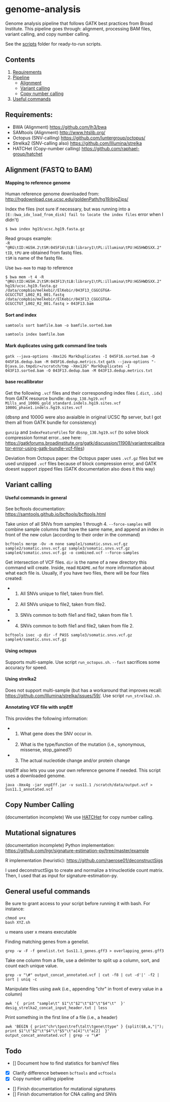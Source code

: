 # genome-analysis
Genome analysis pipeline that follows GATK best practices from Broad Institute. This pipeline goes through: alignment, processing BAM files, variant calling, and copy number calling. 

See the [scripts](https://github.com/programmingprincess/genome-analysis/tree/master/scripts) folder for ready-to-run scripts. 

## Contents ## 
1. [Requirements](#requirments)
2. [Pipeline](https://github.com/programmingprincess/genome-analysis/tree/master/scripts)
    - [Alignment](#alignment)
    - [Variant calling](#variantcalling)
    - [Copy number calling](#copynumbercalling)
3. [Useful commands](#commands)

## Requirements: 
<a name="requirments"></a>
* BWA (Alignment) https://github.com/lh3/bwa
* SAMtools (Alignment) http://www.htslib.org/
* Octopus (SNV-calling) https://github.com/luntergroup/octopus/
* Strelka2 (SNV-calling also) https://github.com/Illumina/strelka
* HATCHet (Copy-number calling) https://github.com/raphael-group/hatchet


## Alignment (FASTQ to BAM)
<a name="alignment"></a>
#### Mapping to reference genome 

Human reference genome downloaded from:
http://hgdownload.cse.ucsc.edu/goldenPath/hg19/bigZips/

Index the files (not sure if necessary, but was running into a `[E::bwa_idx_load_from_disk] fail to locate the index files` error when I didn't)

`$ bwa index hg19/ucsc.hg19.fasta.gz` 

Read groups example:  
`-R "@RG\tID:HG5H.2\tSM:045F16\tLB:library1\tPL:illumina\tPU:HG5HWDSXX.2"`  
`tID`, `tPU` are obtained from fastq files.   
`tSM` is name of the fastq file. 


Use `bwa-mem` to map to reference  

`$ bwa mem -t 4 -R "@RG\tID:HG5H.2\tSM:043F13\tLB:library1\tPL:illumina\tPU:HG5HWDSXX.2" hg19/ucsc.hg19.fasta.gz /data/compbio/melkebir/ElKebir/043F13_CGGCGTGA-GCGCCTGT_L002_R1_001.fastq /data/compbio/melkebir/ElKebir/043F13_CGGCGTGA-GCGCCTGT_L002_R2_001.fastq > 043F13.bam`

#### Sort and index 

`samtools sort bamfile.bam -o bamfile.sorted.bam`

`samtools index bamfile.bam` 

#### Mark duplicates using gatk command line tools

`gatk --java-options -Xmx12G MarkDuplicates -I 045F16.sorted.bam -O 045F16.dedup.bam -M 045F16.dedup.metrics.txt`
`gatk --java-options "-Djava.io.tmpdir=/scratch/tmp -Xmx12G" MarkDuplicates -I 043F13.sorted.bam -O 043F13.dedup.bam -M 043F13.dedup.metrics.txt`


#### base recallibrator 
Get the following `.vcf` files and their corresponding index files (`.dict`, `.idx`) from GATK resource bundle: 
`dbsnp_138.hg19.vcf`
`Mills_and_1000G_gold_standard.indels.hg19.sites.vcf`
`1000G_phase1.indels.hg19.sites.vcf`

(dbsnp and 1000G were also avaialble in original UCSC ftp server, but I got them all from GATK bundle for consistency)

`gunzip` and `IndexFeatureFiles` for `dbsnp_138.hg19.vcf` (to solve block compression format error...see here: https://gatkforums.broadinstitute.org/gatk/discussion/11908/variantrecalibrator-error-using-gatk-bundle-vcf-files)

Deviation from Octopus paper: the Octopus paper uses `.vcf.gz` files but we used unzipped `.vcf` files because of block compression error, and GATK doesnt support zipped files (GATK documentation also does it this way)



## Variant calling 
<a name="variantcalling"></a>

#### Useful commands in general

See bcftools documentation: https://samtools.github.io/bcftools/bcftools.html

Take union of all SNVs from samples 1 through 4. `--force-samples` will combine sample columns that have the same name, and append an index in front of the new colun (according to their order in the command)

`bcftools merge -Ov -m none sample1/somatic.snvs.vcf.gz sample2/somatic.snvs.vcf.gz sample3/somatic.snvs.vcf.gz sample4/somatic.snvs.vcf.gz -o combined.vcf --force-samples` 

Get intersection of VCF files. `dir` is the name of a new directory this command will create. Inside, read `README.md` for more information about what each file is. Usually, if you have two files, there will be four files created: 
- 1. All SNVs unique to file1, taken from file1. 
- 2. All SNVs unique to file2, taken from file2. 
- 3. SNVs common to both file1 and file2, taken from file 1.
- 4. SNVs common to both file1 and file2, taken from file 2.

`bcftools isec -p dir -f PASS sample3/somatic.snvs.vcf.gz sample4/somatic.snvs.vcf.gz` 


#### Using octopus 

Supports multi-sample. Use script `run_octopus.sh`. 
`--fast` sacrifices some accuracy for speed. 

#### Using strelka2 

Does not support multi-sample (but has a workaround that improves recall: https://github.com/Illumina/strelka/issues/59/.
Use script `run_strelka2.sh`. 


#### Annotating VCF file with snpEff 

This provides the following information: 
- 1. What gene does the SNV occur in.
- 2. What is the type/function of the mutation (i.e., synonymous, missense, stop_gained?)
- 3. The actual nucleotide change and/or protein change

snpEff also lets you use your own reference genome if needed. This script uses a downloaded genome. 

`java -Xmx4g -jar snpEff.jar -v sus11.1 /scratch/data/output.vcf > Sus11.1_annotated.vcf` 

## Copy Number Calling 
<a name="copynumbercalling"></a>
(documentation incomplete)
We use [HATCHet](https://github.com/programmingprincess/genome-analysis/tree/master/scripts) for copy number calling. 

## Mutational signatures 
(documentation incomplete)
Python implementation: https://github.com/lrgr/signature-estimation-py/tree/master/example

R implementation (heuristic): https://github.com/raerose01/deconstructSigs

I used deconstructSigs to create and normalize a trinucleotide count matrix. Then, I used that as input for signature-estimation-py. 


## General useful commands 
<a name="commands"></a>

Be sure to grant access to your script before running it with bash. For instance:

```
chmod u+x
bash XYZ.sh
```

u means user 
x means executable 

Finding matching genes from a genelist. 

`grep -w -F -f genelist.txt Sus11.1_genes.gff3 > overlapping_genes.gff3`

Take one column from a file, use a delimiter to split up a column, sort, and count each unique value. 

`grep -v "\#" output_concat_annotated.vcf | cut -f8 | cut -d'|' -f2 | sort | uniq -c`

Manipulate files using awk (i.e., appending "chr" in front of every value in a column)

`awk '{  print "sample\t" $1"\t"$2"\t"$3"\t"$4"\t"  }' desig_strelka2_concat_input_header.txt | less`

Print something in the first line of a file (i.e., a header)

`awk 'BEGIN { print"chr\tpos\tref\talt\tgene\ttype" } {split($8,a,"|"); print $1"\t"$2"\t"$4"\t"$5"\t"a[4]"\t"a[2]  }' output_concat_annotated.vcf | grep -v "\#"`

## Todo
- [] Document how to find statistics for bam/vcf files 
- [x] Clarify difference between `bcftools` and `vcftools`
- [x] Copy number calling pipeline 
- [] Finish documentation for mutational signatures 
- [] Finish documentation for CNA calling and SNVs 


